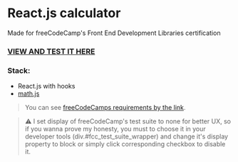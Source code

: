 # React.js calculator
Made for freeCodeCamp's Front End Development Libraries certification
### [VIEW AND TEST IT HERE](https://vaskovskied.github.io/js-calculator-fcc/)
### Stack:  
* React.js with hooks
* [math.js](https://github.com/josdejong/mathjs)
> You can see [freeCodeCamps requirements by the link](https://www.freecodecamp.org/learn/front-end-development-libraries/front-end-development-libraries-projects/build-a-javascript-calculator).

> :warning: I set display of freeCodeCamp's test suite to none for better UX, so if you wanna prove my honesty, you must to choose it in your developer tools (div.#fcc_test_suite_wrapper) and change it's display property to block or simply click corresponding checkbox to disable it.  
